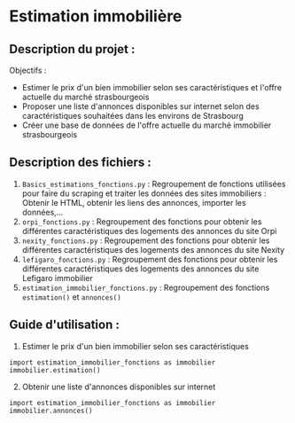 # Estimation immobilière

## Description du projet :  

Objectifs :  
- Estimer le prix d'un bien immobilier selon ses caractéristiques et l'offre actuelle du marché strasbourgeois  
- Proposer une liste d'annonces disponibles sur internet selon des caractéristiques souhaitées dans les environs de Strasbourg  
- Créer une base de données de l'offre actuelle du marché immobilier strasbourgeois  

## Description des fichiers :
1) `Basics_estimations_fonctions.py` : Regroupement de fonctions utilisées pour faire du scraping et traiter les données des sites immobiliers : Obtenir le HTML, obtenir les liens des annonces, importer les données,...
2) `orpi_fonctions.py` : Regroupement des fonctions pour obtenir les différentes caractéristiques des logements des annonces du site Orpi
3) `nexity_fonctions.py` : Regroupement des fonctions pour obtenir les différentes caractéristiques des logements des annonces du site Nexity
4) `lefigaro_fonctions.py` : Regroupement des fonctions pour obtenir les différentes caractéristiques des logements des annonces du site Lefigaro immobilier
5) `estimation_immobilier_fonctions.py` : Regroupement des fonctions `estimation()` et `annonces()`

## Guide d'utilisation :  

1) Estimer le prix d'un bien immobilier selon ses caractéristiques

```
import estimation_immobilier_fonctions as immobilier
immobilier.estimation()
```

2) Obtenir une liste d'annonces disponibles sur internet

```
import estimation_immobilier_fonctions as immobilier
immobilier.annonces()
```

 
